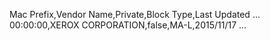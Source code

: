 Mac Prefix,Vendor Name,Private,Block Type,Last Updated
...
00:00:00,XEROX CORPORATION,false,MA-L,2015/11/17
...
